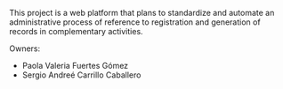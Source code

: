 This project is a web platform that plans to standardize and automate an administrative 
process of reference to registration and generation of records in complementary activities.

Owners: 
  * Paola Valeria Fuertes Gómez
  * Sergio Andreé Carrillo Caballero
